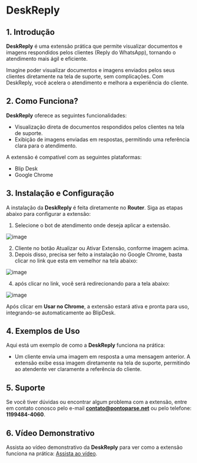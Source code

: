# DeskReply

## 1. Introdução

**DeskReply** é uma extensão prática que permite visualizar documentos e imagens respondidos pelos clientes (Reply do WhatsApp), tornando o atendimento mais ágil e eficiente.

Imagine poder visualizar documentos e imagens enviados pelos seus clientes diretamente na tela de suporte, sem complicações. Com DeskReply, você acelera o atendimento e melhora a experiência do cliente.

## 2. Como Funciona?

**DeskReply** oferece as seguintes funcionalidades:

- Visualização direta de documentos respondidos pelos clientes na tela de suporte.
- Exibição de imagens enviadas em respostas, permitindo uma referência clara para o atendimento.

A extensão é compatível com as seguintes plataformas:

- Blip Desk
- Google Chrome

## 3. Instalação e Configuração

A instalação da **DeskReply** é feita diretamente no **Router**. Siga as etapas abaixo para configurar a extensão:

1. Selecione o bot de atendimento onde deseja aplicar a extensão.
   
![image](https://github.com/user-attachments/assets/f5c4d720-31a9-4f52-a1ee-7261b3ef3c96)

2. Cliente no botão Atualizar ou Ativar Extensão, conforme imagem acima.
3. Depois disso, precisa ser feito a instalação no Google Chrome, basta clicar no link que esta em vemelhor na tela abaixo:

![image](https://github.com/user-attachments/assets/62e97d0a-b935-4fd4-8481-5de45c3120b1)

4. após clicar no link, você será redirecionando para a tela abaixo:

![image](https://github.com/user-attachments/assets/886ac1f6-d912-4f37-ab68-d39052357c13)



Após clicar em **Usar no Chrome**, a extensão estará ativa e pronta para uso, integrando-se automaticamente ao BlipDesk.

## 4. Exemplos de Uso

Aqui está um exemplo de como a **DeskReply** funciona na prática:

- Um cliente envia uma imagem em resposta a uma mensagem anterior. A extensão exibe essa imagem diretamente na tela de suporte, permitindo ao atendente ver claramente a referência do cliente.

## 5. Suporte

Se você tiver dúvidas ou encontrar algum problema com a extensão, entre em contato conosco pelo e-mail **contato@pontoparse.net** ou pelo telefone: **1199484-4060**.

## 6. Vídeo Demonstrativo

Assista ao vídeo demonstrativo da **DeskReply** para ver como a extensão funciona na prática: [Assista ao vídeo](https://www.youtube.com/watch?v=UKhfXrHe_RI).

